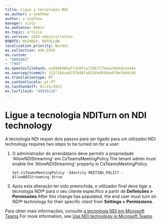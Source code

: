 ```yaml
---
title: Ligue a tecnologia NDI
ms.author: v-jmathew
author: v-jmathew
manager: scotv
ms.audience: Admin
ms.topic: article
ms.service: o365-administration
ROBOTS: NOINDEX, NOFOLLOW
localization_priority: Normal
ms.collection: Adm_O365
ms.custom:
- "9004403"
- "7947"
ms.openlocfilehash: ea694898baffa50fca71957175eba3664dece44e
ms.sourcegitcommit: 112f18dce8257b98fab32d44910ee879efb44cb8
ms.translationtype: MT
ms.contentlocale: pt-PT
ms.lasthandoff: 01/21/2021
ms.locfileid: "49935135"
---
```

# <a name="turn-on-ndi-technology"></a><span data-ttu-id="b3f8d-102">Ligue a tecnologia NDI</span><span class="sxs-lookup"><span data-stu-id="b3f8d-102">Turn on NDI technology</span></span>

<span data-ttu-id="b3f8d-103">A tecnologia NDI requer dois passos para ser ligado para um utilizador:</span><span class="sxs-lookup"><span data-stu-id="b3f8d-103">NDI technology requires two steps to be turned on for a user:</span></span>

1. <span data-ttu-id="b3f8d-104">O administrador do arrendatário deve permitir a propriedade 'AllowNDIStreaming' em CsTeamsMeetingPolicy.</span><span class="sxs-lookup"><span data-stu-id="b3f8d-104">The tenant admin must enable the 'AllowNDIStreaming' property in CsTeamsMeetingPolicy.</span></span>

    `Set-CsTeamsMeetingPolicy -Identity MEETING_POLICY -AllowNDIStreaming $true`

2. <span data-ttu-id="b3f8d-105">Após esta alteração ter sido preenchida, o utilizador final deve ligar a tecnologia NDI® para o seu cliente específico a partir de **Definições > Permissões**.</span><span class="sxs-lookup"><span data-stu-id="b3f8d-105">After this change has populated, the end user must turn on NDI® technology for their specific client from **Settings > Permissions**.</span></span>

<span data-ttu-id="b3f8d-106">Para obter mais informações, consulte [a tecnologia NDI em Microsoft Teams](https://docs.microsoft.com/microsoftteams/use-ndi-in-meetings).</span><span class="sxs-lookup"><span data-stu-id="b3f8d-106">For more information, see [Use NDI technology in Microsoft Teams](https://docs.microsoft.com/microsoftteams/use-ndi-in-meetings).</span></span>
